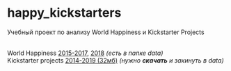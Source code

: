 # happy_kickstarters
Учебный проект по анализу World Happiness и Kickstarter Projects<br><br>

World Happiness [2015-2017](https://www.kaggle.com/unsdsn/world-happiness), [2018](https://www.kaggle.com/njlow1202/world-happiness-report-data-2018) _(есть в папке data)_<br>
Kickstarter projects [2014-2019 (32мб)](https://www.kaggle.com/yashkantharia/kickstarter-campaigns) _(нужно __скачать__ и закинуть в data)_
